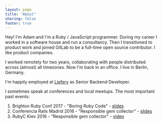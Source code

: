 ```yaml
---
layout: page
title: "About"
sharing: false
footer: true
---
```


Hey! I'm Adam and I'm a Ruby / JavaScript programmer. During my career I worked
in a software house and run a consultancy. Then I transitioned to product work
and joined GitLab to be a full-time open source contributor. I like product
companies.

I worked remotely for two years, collaborating with people distributed across
(almost) all timezones. Now I'm back in an office. I live in Berlin, Germany.

I'm happily employed at [Liefery](https://www.liefery.com) as Senior Backend
Developer.

I sometimes speak at conferences and local meetups. The most important past
events:

1. Brighton Ruby Conf 2017 - "Boring Ruby Code" -
[slides](https://speakerdeck.com/adamniedzielski/boring-ruby-code-2)
1. Conferencia Rails Madrid 2016 - "Responsible gem collector" -
[slides](http://blog.sundaycoding.com/presentations/responsible-gem-collector)
1. RubyC Kiev 2016 - "Responsible gem collector" -
[video](https://www.youtube.com/watch?v=vGu7ZBI0KzE)
